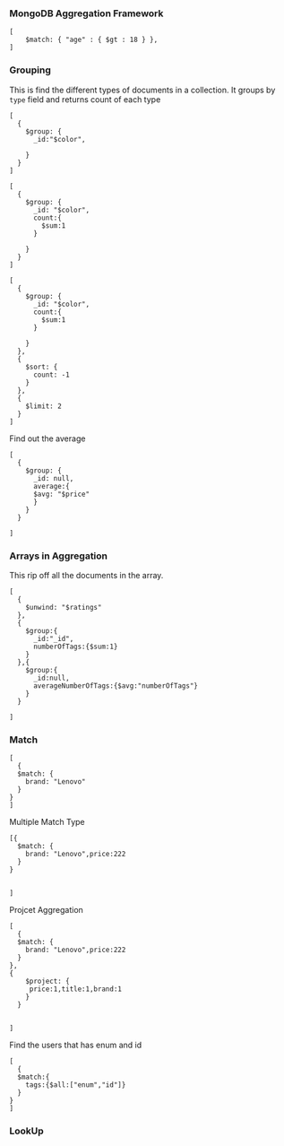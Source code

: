 ### MongoDB Aggregation Framework

```
[
	$match: { "age" : { $gt : 18 } },
]
```

### Grouping

This is find the different types of documents in a collection. It groups by `type` field and returns count of each type

```
[
  {
    $group: {
      _id:"$color",

    }
  }
]
```

```
[
  {
    $group: {
      _id: "$color",
      count:{
        $sum:1
      }

    }
  }
]
```

```
[
  {
    $group: {
      _id: "$color",
      count:{
        $sum:1
      }

    }
  },
  {
    $sort: {
      count: -1
    }
  },
  {
    $limit: 2
  }
]
```

Find out the average

```
[
  {
    $group: {
      _id: null,
      average:{
      $avg: "$price"
      }
    }
  }

]
```

### Arrays in Aggregation

This rip off all the documents in the array.

```
[
  {
    $unwind: "$ratings"
  },
  {
    $group:{
      _id:"_id",
      numberOfTags:{$sum:1}
    }
  },{
    $group:{
      _id:null,
      averageNumberOfTags:{$avg:"numberOfTags"}
    }
  }

]
```

### Match

```
[
  {
  $match: {
  	brand: "Lenovo"
  }
}
]
```

Multiple Match Type

```
[{
  $match: {
  	brand: "Lenovo",price:222
  }
}


]
```

Projcet Aggregation

```
[
  {
  $match: {
  	brand: "Lenovo",price:222
  }
},
{
    $project: {
     price:1,title:1,brand:1
    }
  }


]
```

Find the users that has enum and id

```
[
  {
  $match:{
    tags:{$all:["enum","id"]}
  }
}
]
```

### LookUp

